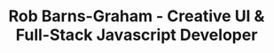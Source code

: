 ---
template: index.hbs
stylesheet: home.css
slug: /
title: Rob Barns-Graham - Creative UI & Full-Stack Javascript Developer
description: >
    Available for freelance, consultancy and contracts on site in London / South East, UK or remotely anywhere in the world from October 2017.
contact: rob.bg@me.com
cv: /dist/documents/RobBGCV.pdf
---